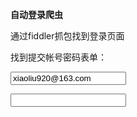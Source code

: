 **自动登录爬虫**

通过fiddler抓包找到登录页面

找到提交帐号密码表单：

<input id="email" name="form_email" type="text" class="basic-input"
           maxlength="60" value="xiaoliu920@163.com" tabindex="1"/>

<input id="password" name="form_password" type="password" class="basic-input" maxlength="20" tabindex="2"/>